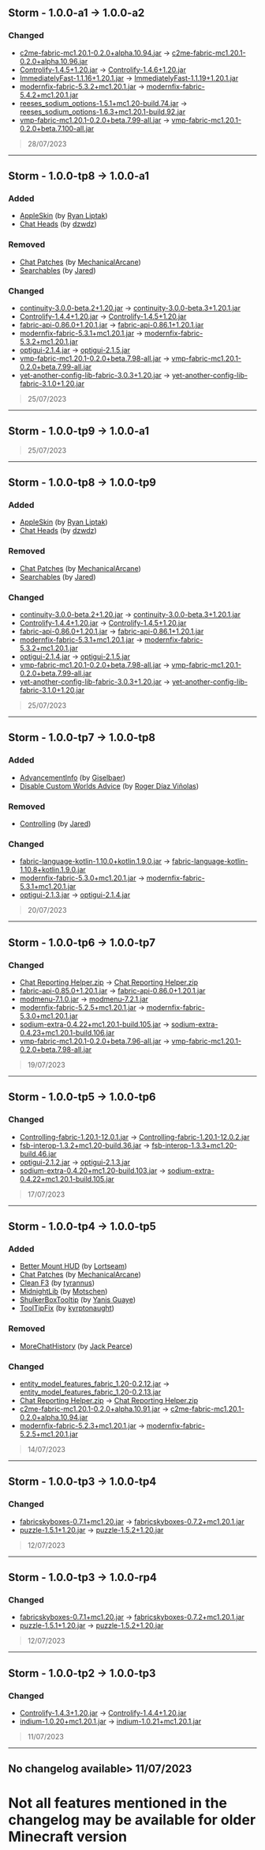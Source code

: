 ## Storm - 1.0.0-a1 -> 1.0.0-a2

### Changed

  * [c2me-fabric-mc1.20.1-0.2.0+alpha.10.94.jar](https://modrinth.com/mod/c2me-fabric/version/fIRoJeNG) -> [c2me-fabric-mc1.20.1-0.2.0+alpha.10.96.jar](https://modrinth.com/mod/c2me-fabric/version/iaC5daGO)
  * [Controlify-1.4.5+1.20.jar](https://modrinth.com/mod/controlify/version/xncNJgTg) -> [Controlify-1.4.6+1.20.jar](https://modrinth.com/mod/controlify/version/y7xMOOMU)
  * [ImmediatelyFast-1.1.16+1.20.1.jar](https://modrinth.com/mod/immediatelyfast/version/aptjkgGB) -> [ImmediatelyFast-1.1.19+1.20.1.jar](https://modrinth.com/mod/immediatelyfast/version/mGqxsY9X)
  * [modernfix-fabric-5.3.2+mc1.20.1.jar](https://modrinth.com/mod/modernfix/version/9HGXIyEe) -> [modernfix-fabric-5.4.2+mc1.20.1.jar](https://modrinth.com/mod/modernfix/version/WYn556RC)
  * [reeses_sodium_options-1.5.1+mc1.20-build.74.jar](https://modrinth.com/mod/reeses-sodium-options/version/SgSIhHQO) -> [reeses_sodium_options-1.6.3+mc1.20.1-build.92.jar](https://modrinth.com/mod/reeses-sodium-options/version/PCctWHcc)
  * [vmp-fabric-mc1.20.1-0.2.0+beta.7.99-all.jar](https://modrinth.com/mod/vmp-fabric/version/1D8E3qF2) -> [vmp-fabric-mc1.20.1-0.2.0+beta.7.100-all.jar](https://modrinth.com/mod/vmp-fabric/version/CFUsBP6G)

> 28/07/2023

---

## Storm - 1.0.0-tp8 -> 1.0.0-a1

### Added

  * [AppleSkin](https://modrinth.com/mod/appleskin) (by [Ryan Liptak](https://modrinth.com/user/squeek502))
  * [Chat Heads](https://modrinth.com/mod/chat-heads) (by [dzwdz](https://modrinth.com/user/dzwdz))

### Removed

  * [Chat Patches](https://modrinth.com/mod/chatpatches) (by [MechanicalArcane](https://modrinth.com/user/OBro1961))
  * [Searchables](https://modrinth.com/mod/searchables) (by [Jared](https://modrinth.com/user/jaredlll08))

### Changed

  * [continuity-3.0.0-beta.2+1.20.jar](https://modrinth.com/mod/continuity/version/ImUFj5Gl) -> [continuity-3.0.0-beta.3+1.20.1.jar](https://modrinth.com/mod/continuity/version/xy2co4Rh)
  * [Controlify-1.4.4+1.20.jar](https://modrinth.com/mod/controlify/version/aT4dMJAD) -> [Controlify-1.4.5+1.20.jar](https://modrinth.com/mod/controlify/version/xncNJgTg)
  * [fabric-api-0.86.0+1.20.1.jar](https://modrinth.com/mod/fabric-api/version/P7fEfdSc) -> [fabric-api-0.86.1+1.20.1.jar](https://modrinth.com/mod/fabric-api/version/XheZ9iGK)
  * [modernfix-fabric-5.3.1+mc1.20.1.jar](https://modrinth.com/mod/modernfix/version/yRHXqAyS) -> [modernfix-fabric-5.3.2+mc1.20.1.jar](https://modrinth.com/mod/modernfix/version/9HGXIyEe)
  * [optigui-2.1.4.jar](https://modrinth.com/mod/optigui/version/3CSEKfcd) -> [optigui-2.1.5.jar](https://modrinth.com/mod/optigui/version/x0k8u61W)
  * [vmp-fabric-mc1.20.1-0.2.0+beta.7.98-all.jar](https://modrinth.com/mod/vmp-fabric/version/INwYKQHA) -> [vmp-fabric-mc1.20.1-0.2.0+beta.7.99-all.jar](https://modrinth.com/mod/vmp-fabric/version/1D8E3qF2)
  * [yet-another-config-lib-fabric-3.0.3+1.20.jar](https://modrinth.com/mod/yacl/version/g38uL3ti) -> [yet-another-config-lib-fabric-3.1.0+1.20.jar](https://modrinth.com/mod/yacl/version/CgwTUAR2)

> 25/07/2023

---

## Storm - 1.0.0-tp9 -> 1.0.0-a1

> 25/07/2023

---

## Storm - 1.0.0-tp8 -> 1.0.0-tp9

### Added

  * [AppleSkin](https://modrinth.com/mod/appleskin) (by [Ryan Liptak](https://modrinth.com/user/squeek502))
  * [Chat Heads](https://modrinth.com/mod/chat-heads) (by [dzwdz](https://modrinth.com/user/dzwdz))

### Removed

  * [Chat Patches](https://modrinth.com/mod/chatpatches) (by [MechanicalArcane](https://modrinth.com/user/OBro1961))
  * [Searchables](https://modrinth.com/mod/searchables) (by [Jared](https://modrinth.com/user/jaredlll08))

### Changed

  * [continuity-3.0.0-beta.2+1.20.jar](https://modrinth.com/mod/continuity/version/ImUFj5Gl) -> [continuity-3.0.0-beta.3+1.20.1.jar](https://modrinth.com/mod/continuity/version/xy2co4Rh)
  * [Controlify-1.4.4+1.20.jar](https://modrinth.com/mod/controlify/version/aT4dMJAD) -> [Controlify-1.4.5+1.20.jar](https://modrinth.com/mod/controlify/version/xncNJgTg)
  * [fabric-api-0.86.0+1.20.1.jar](https://modrinth.com/mod/fabric-api/version/P7fEfdSc) -> [fabric-api-0.86.1+1.20.1.jar](https://modrinth.com/mod/fabric-api/version/XheZ9iGK)
  * [modernfix-fabric-5.3.1+mc1.20.1.jar](https://modrinth.com/mod/modernfix/version/yRHXqAyS) -> [modernfix-fabric-5.3.2+mc1.20.1.jar](https://modrinth.com/mod/modernfix/version/9HGXIyEe)
  * [optigui-2.1.4.jar](https://modrinth.com/mod/optigui/version/3CSEKfcd) -> [optigui-2.1.5.jar](https://modrinth.com/mod/optigui/version/x0k8u61W)
  * [vmp-fabric-mc1.20.1-0.2.0+beta.7.98-all.jar](https://modrinth.com/mod/vmp-fabric/version/INwYKQHA) -> [vmp-fabric-mc1.20.1-0.2.0+beta.7.99-all.jar](https://modrinth.com/mod/vmp-fabric/version/1D8E3qF2)
  * [yet-another-config-lib-fabric-3.0.3+1.20.jar](https://modrinth.com/mod/yacl/version/g38uL3ti) -> [yet-another-config-lib-fabric-3.1.0+1.20.jar](https://modrinth.com/mod/yacl/version/CgwTUAR2)

> 25/07/2023

---

## Storm - 1.0.0-tp7 -> 1.0.0-tp8

### Added

  * [AdvancementInfo](https://modrinth.com/mod/advancementinfo) (by [Giselbaer](https://modrinth.com/user/Giselbaer))
  * [Disable Custom Worlds Advice](https://modrinth.com/mod/dcwa) (by [Roger Díaz Viñolas](https://modrinth.com/user/rdvdev2))

### Removed

  * [Controlling](https://modrinth.com/mod/controlling) (by [Jared](https://modrinth.com/user/jaredlll08))

### Changed

  * [fabric-language-kotlin-1.10.0+kotlin.1.9.0.jar](https://modrinth.com/mod/fabric-language-kotlin/version/65oEzjEs) -> [fabric-language-kotlin-1.10.8+kotlin.1.9.0.jar](https://modrinth.com/mod/fabric-language-kotlin/version/s10JMAtS)
  * [modernfix-fabric-5.3.0+mc1.20.1.jar](https://modrinth.com/mod/modernfix/version/PV5hrdhD) -> [modernfix-fabric-5.3.1+mc1.20.1.jar](https://modrinth.com/mod/modernfix/version/yRHXqAyS)
  * [optigui-2.1.3.jar](https://modrinth.com/mod/optigui/version/41AoOR3G) -> [optigui-2.1.4.jar](https://modrinth.com/mod/optigui/version/3CSEKfcd)

> 20/07/2023

---

## Storm - 1.0.0-tp6 -> 1.0.0-tp7

### Changed

  * [Chat Reporting Helper.zip](https://modrinth.com/resourcepack/chat-reporting-helper/version/Bltq5GHv) -> [Chat Reporting Helper.zip](https://modrinth.com/resourcepack/chat-reporting-helper/version/DRaVYgzW)
  * [fabric-api-0.85.0+1.20.1.jar](https://modrinth.com/mod/fabric-api/version/hFdJG9fY) -> [fabric-api-0.86.0+1.20.1.jar](https://modrinth.com/mod/fabric-api/version/P7fEfdSc)
  * [modmenu-7.1.0.jar](https://modrinth.com/mod/modmenu/version/zv46i3PW) -> [modmenu-7.2.1.jar](https://modrinth.com/mod/modmenu/version/eTCL1uh8)
  * [modernfix-fabric-5.2.5+mc1.20.1.jar](https://modrinth.com/mod/modernfix/version/BmneBBYa) -> [modernfix-fabric-5.3.0+mc1.20.1.jar](https://modrinth.com/mod/modernfix/version/PV5hrdhD)
  * [sodium-extra-0.4.22+mc1.20.1-build.105.jar](https://modrinth.com/mod/sodium-extra/version/KFJPGpgu) -> [sodium-extra-0.4.23+mc1.20.1-build.106.jar](https://modrinth.com/mod/sodium-extra/version/Tf56kC8G)
  * [vmp-fabric-mc1.20.1-0.2.0+beta.7.96-all.jar](https://modrinth.com/mod/vmp-fabric/version/NYa4FfQN) -> [vmp-fabric-mc1.20.1-0.2.0+beta.7.98-all.jar](https://modrinth.com/mod/vmp-fabric/version/INwYKQHA)

> 19/07/2023

---

## Storm - 1.0.0-tp5 -> 1.0.0-tp6

### Changed

  * [Controlling-fabric-1.20.1-12.0.1.jar](https://modrinth.com/mod/controlling/version/grD8aE1j) -> [Controlling-fabric-1.20.1-12.0.2.jar](https://modrinth.com/mod/controlling/version/6ipZLQSK)
  * [fsb-interop-1.3.2+mc1.20-build.36.jar](https://modrinth.com/mod/fabricskyboxes-interop/version/pA1F353z) -> [fsb-interop-1.3.3+mc1.20-build.46.jar](https://modrinth.com/mod/fabricskyboxes-interop/version/Y5qDVQ5H)
  * [optigui-2.1.2.jar](https://modrinth.com/mod/optigui/version/YU9Yi2mO) -> [optigui-2.1.3.jar](https://modrinth.com/mod/optigui/version/41AoOR3G)
  * [sodium-extra-0.4.20+mc1.20-build.103.jar](https://modrinth.com/mod/sodium-extra/version/kTxAMqAj) -> [sodium-extra-0.4.22+mc1.20.1-build.105.jar](https://modrinth.com/mod/sodium-extra/version/KFJPGpgu)

> 17/07/2023

---

## Storm - 1.0.0-tp4 -> 1.0.0-tp5

### Added

  * [Better Mount HUD](https://modrinth.com/mod/better-mount-hud) (by [Lortseam](https://modrinth.com/user/Lortseam))
  * [Chat Patches](https://modrinth.com/mod/chatpatches) (by [MechanicalArcane](https://modrinth.com/user/OBro1961))
  * [Clean F3](https://modrinth.com/mod/clean-f3) (by [tyrannus](https://modrinth.com/user/tyrannus00))
  * [MidnightLib](https://modrinth.com/mod/midnightlib) (by [Motschen](https://modrinth.com/user/Motschen))
  * [ShulkerBoxTooltip](https://modrinth.com/mod/shulkerboxtooltip) (by [Yanis Guaye](https://modrinth.com/user/MisterPeModder))
  * [ToolTipFix](https://modrinth.com/mod/tooltipfix) (by [kyrptonaught](https://modrinth.com/user/kyrptonaught))

### Removed

  * [MoreChatHistory](https://modrinth.com/mod/morechathistory) (by [Jack Pearce](https://modrinth.com/user/JackFred2))

### Changed

  * [entity_model_features_fabric_1.20-0.2.12.jar](https://modrinth.com/mod/entity-model-features/version/ZAuTqMfx) -> [entity_model_features_fabric_1.20-0.2.13.jar](https://modrinth.com/mod/entity-model-features/version/b1pJegrh)
  * [Chat Reporting Helper.zip](https://modrinth.com/resourcepack/chat-reporting-helper/version/aWvPAmE8) -> [Chat Reporting Helper.zip](https://modrinth.com/resourcepack/chat-reporting-helper/version/Bltq5GHv)
  * [c2me-fabric-mc1.20.1-0.2.0+alpha.10.91.jar](https://modrinth.com/mod/c2me-fabric/version/t4juSkze) -> [c2me-fabric-mc1.20.1-0.2.0+alpha.10.94.jar](https://modrinth.com/mod/c2me-fabric/version/fIRoJeNG)
  * [modernfix-fabric-5.2.3+mc1.20.1.jar](https://modrinth.com/mod/modernfix/version/c0IRQDNy) -> [modernfix-fabric-5.2.5+mc1.20.1.jar](https://modrinth.com/mod/modernfix/version/BmneBBYa)

> 14/07/2023

---

## Storm - 1.0.0-tp3 -> 1.0.0-tp4

### Changed

  * [fabricskyboxes-0.7.1+mc1.20.jar](https://modrinth.com/mod/fabricskyboxes/version/bl8ZIucH) -> [fabricskyboxes-0.7.2+mc1.20.1.jar](https://modrinth.com/mod/fabricskyboxes/version/eBCRqCMK)
  * [puzzle-1.5.1+1.20.jar](https://modrinth.com/mod/puzzle/version/SyDRZGtj) -> [puzzle-1.5.2+1.20.jar](https://modrinth.com/mod/puzzle/version/F5UKlslF)

> 12/07/2023

---

## Storm - 1.0.0-tp3 -> 1.0.0-rp4

### Changed

  * [fabricskyboxes-0.7.1+mc1.20.jar](https://modrinth.com/mod/fabricskyboxes/version/bl8ZIucH) -> [fabricskyboxes-0.7.2+mc1.20.1.jar](https://modrinth.com/mod/fabricskyboxes/version/eBCRqCMK)
  * [puzzle-1.5.1+1.20.jar](https://modrinth.com/mod/puzzle/version/SyDRZGtj) -> [puzzle-1.5.2+1.20.jar](https://modrinth.com/mod/puzzle/version/F5UKlslF)

> 12/07/2023

---

## Storm - 1.0.0-tp2 -> 1.0.0-tp3

### Changed

  * [Controlify-1.4.3+1.20.jar](https://modrinth.com/mod/controlify/version/uPbwSdJT) -> [Controlify-1.4.4+1.20.jar](https://modrinth.com/mod/controlify/version/aT4dMJAD)
  * [indium-1.0.20+mc1.20.1.jar](https://modrinth.com/mod/indium/version/9dgIzesu) -> [indium-1.0.21+mc1.20.1.jar](https://modrinth.com/mod/indium/version/yTh7W27h)

> 11/07/2023

---

No changelog available> 11/07/2023
---
# Not all features mentioned in the changelog may be available for older Minecraft version

